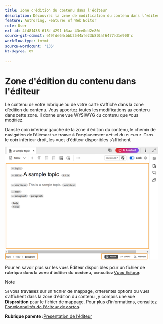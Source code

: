 ```yaml
---
title: Zone d'édition du contenu dans l'éditeur
description: Découvrez la zone de modification du contenu dans l’éditeur. Découvrez l’interface et les fonctionnalités de l’éditeur dans Adobe Experience Manager Guides.
feature: Authoring, Features of Web Editor
role: User
exl-id: 4f481438-618d-4291-b3aa-43ee0dd2e86d
source-git-commit: e49fde64cbbb2544afe23b820af6477ed1e900fc
workflow-type: tm+mt
source-wordcount: '156'
ht-degree: 0%

---
```


# Zone d&#39;édition du contenu dans l&#39;éditeur

Le contenu de votre rubrique ou de votre carte s’affiche dans la zone d’édition du contenu. Vous apportez toutes les modifications au contenu dans cette zone. Il donne une vue WYSIWYG du contenu que vous modifiez.

Dans le coin inférieur gauche de la zone d’édition du contenu, le chemin de navigation de l’élément se trouve à l’emplacement actuel du curseur. Dans le coin inférieur droit, les vues d’éditeur disponibles s’affichent.

![](images/content-editing-area.png)

Pour en savoir plus sur les vues Éditeur disponibles pour un fichier de rubrique dans la zone d&#39;édition du contenu, consultez [Vues Éditeur](./web-editor-views.md).

>[!NOTE]
>
> Si vous travaillez sur un fichier de mappage, différentes options ou vues s’affichent dans la zone d’édition du contenu , y compris une vue **Disposition** pour le fichier de mappage. Pour plus d’informations, consultez [Fonctionnalités de l’éditeur de cartes](./map-editor-advanced-map-editor.md).

**Rubrique parente :**&#x200B;[ Présentation de l’éditeur](web-editor.md)
